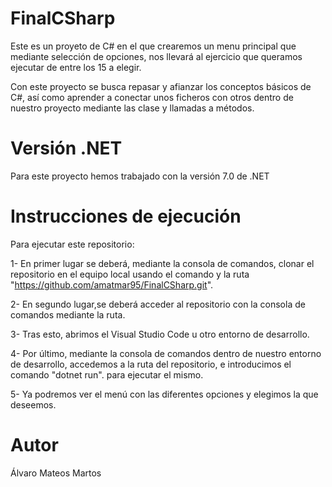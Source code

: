 # FinalCSharp

Este es un proyeto de C# en el que crearemos un menu principal que mediante selección de opciones, nos llevará al ejercicio que queramos ejecutar de entre los 15 a elegir.

Con este proyecto se busca repasar y afianzar los conceptos básicos de C#, así como aprender a conectar unos ficheros con otros dentro de nuestro proyecto mediante las clase y llamadas a métodos.

# Versión .NET

Para este proyecto hemos trabajado con la versión 7.0 de .NET

# Instrucciones de ejecución

Para ejecutar este repositorio:

  1- En primer lugar se deberá, mediante la consola de comandos, clonar el repositorio en el equipo local usando el comando y la ruta "https://github.com/amatmar95/FinalCSharp.git". 
  
  2- En segundo lugar,se deberá acceder al repositorio con la consola de comandos mediante la ruta.
  
  3- Tras esto, abrimos el Visual Studio Code u otro entorno de desarrollo. 
  
  4- Por último, mediante la consola de comandos dentro de nuestro entorno de desarrollo, accedemos a la ruta del repositorio, e introducimos el comando "dotnet run". para ejecutar el mismo. 
  
  5- Ya podremos ver el menú con las diferentes opciones y elegimos la que deseemos.

# Autor

Álvaro Mateos Martos
